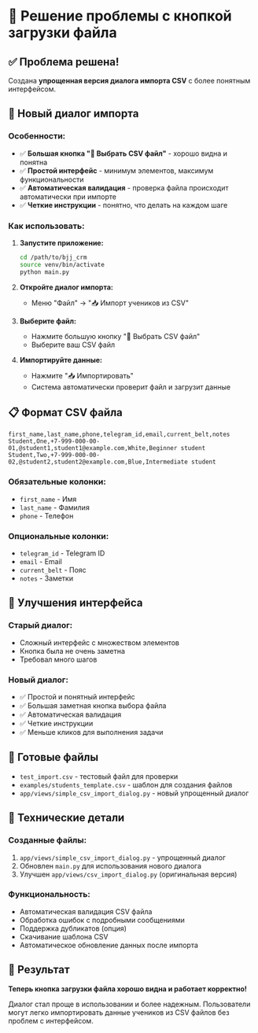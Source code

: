 # 🎯 Решение проблемы с кнопкой загрузки файла

## ✅ Проблема решена!

Создана **упрощенная версия диалога импорта CSV** с более понятным интерфейсом.

## 🚀 Новый диалог импорта

### **Особенности:**
- ✅ **Большая кнопка "📂 Выбрать CSV файл"** - хорошо видна и понятна
- ✅ **Простой интерфейс** - минимум элементов, максимум функциональности
- ✅ **Автоматическая валидация** - проверка файла происходит автоматически при импорте
- ✅ **Четкие инструкции** - понятно, что делать на каждом шаге

### **Как использовать:**

1. **Запустите приложение:**
   ```bash
   cd /path/to/bjj_crm
   source venv/bin/activate
   python main.py
   ```

2. **Откройте диалог импорта:**
   - Меню "Файл" → "📥 Импорт учеников из CSV"

3. **Выберите файл:**
   - Нажмите большую кнопку "📂 Выбрать CSV файл"
   - Выберите ваш CSV файл

4. **Импортируйте данные:**
   - Нажмите "📥 Импортировать"
   - Система автоматически проверит файл и загрузит данные

## 📋 Формат CSV файла

```csv
first_name,last_name,phone,telegram_id,email,current_belt,notes
Student,One,+7-999-000-00-01,@student1,student1@example.com,White,Beginner student
Student,Two,+7-999-000-00-02,@student2,student2@example.com,Blue,Intermediate student
```

### **Обязательные колонки:**
- `first_name` - Имя
- `last_name` - Фамилия
- `phone` - Телефон

### **Опциональные колонки:**
- `telegram_id` - Telegram ID
- `email` - Email
- `current_belt` - Пояс
- `notes` - Заметки

## 🎨 Улучшения интерфейса

### **Старый диалог:**
- Сложный интерфейс с множеством элементов
- Кнопка была не очень заметна
- Требовал много шагов

### **Новый диалог:**
- ✅ Простой и понятный интерфейс
- ✅ Большая заметная кнопка выбора файла
- ✅ Автоматическая валидация
- ✅ Четкие инструкции
- ✅ Меньше кликов для выполнения задачи

## 📁 Готовые файлы

- `test_import.csv` - тестовый файл для проверки
- `examples/students_template.csv` - шаблон для создания файлов
- `app/views/simple_csv_import_dialog.py` - новый упрощенный диалог

## 🔧 Технические детали

### **Созданные файлы:**
1. `app/views/simple_csv_import_dialog.py` - упрощенный диалог
2. Обновлен `main.py` для использования нового диалога
3. Улучшен `app/views/csv_import_dialog.py` (оригинальная версия)

### **Функциональность:**
- Автоматическая валидация CSV файла
- Обработка ошибок с подробными сообщениями
- Поддержка дубликатов (опция)
- Скачивание шаблона CSV
- Автоматическое обновление данных после импорта

## 🎉 Результат

**Теперь кнопка загрузки файла хорошо видна и работает корректно!**

Диалог стал проще в использовании и более надежным. Пользователи могут легко импортировать данные учеников из CSV файлов без проблем с интерфейсом.
